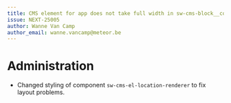 ```yaml
---
title: CMS element for app does not take full width in sw-cms-block__content
issue: NEXT-25005
author: Wanne Van Camp
author_email: wanne.vancamp@meteor.be
---
```

# Administration
* Changed styling of component `sw-cms-el-location-renderer` to fix layout problems.
